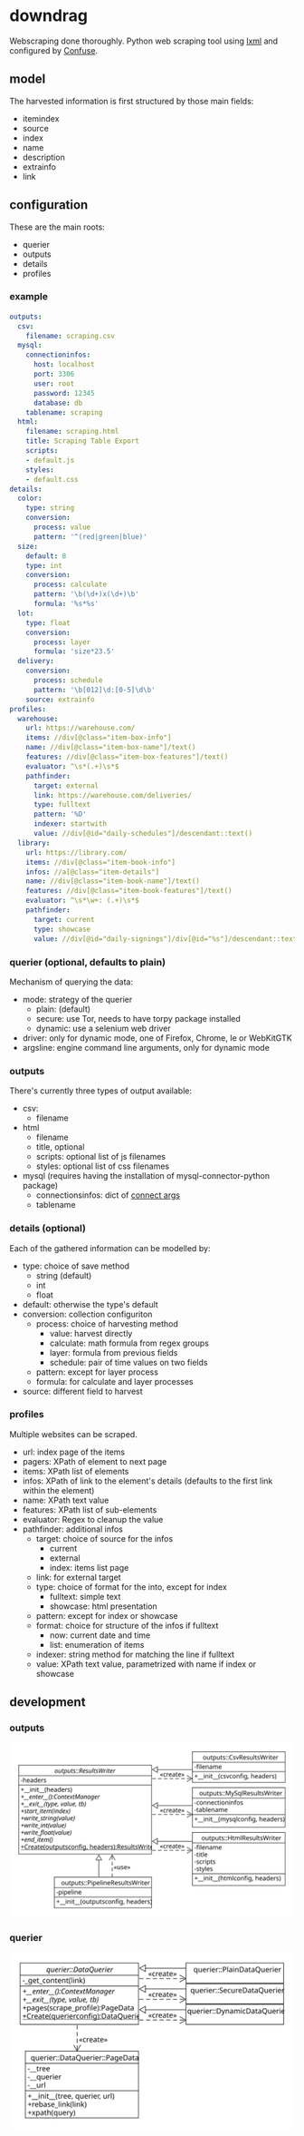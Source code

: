 # downdrag

Webscraping done thoroughly. Python web scraping tool using [lxml](https://lxml.de/) and configured by [Confuse](https://confuse.readthedocs.io/en/latest/).

## model

The harvested information is first structured by those main fields:

- itemindex
- source
- index
- name
- description
- extrainfo
- link

## configuration

These are the main roots:

- querier
- outputs
- details
- profiles

### example

```YAML
outputs:
  csv:
    filename: scraping.csv
  mysql:
    connectioninfos:
      host: localhost
      port: 3306
      user: root
      password: 12345
      database: db
    tablename: scraping
  html:
    filename: scraping.html
    title: Scraping Table Export
    scripts:
    - default.js
    styles:
    - default.css
details:
  color:
    type: string
    conversion:
      process: value
      pattern: '^(red|green|blue)'
  size:
    default: 8
    type: int
    conversion:
      process: calculate
      pattern: '\b(\d+)x(\d+)\b'
      formula: '%s*%s'
  lot:
    type: float
    conversion:
      process: layer
      formula: 'size*23.5'
  delivery:
    conversion:
      process: schedule
      pattern: '\b[012]\d:[0-5]\d\b'
    source: extrainfo
profiles:
  warehouse:
    url: https://warehouse.com/
    items: //div[@class="item-box-info"]
    name: //div[@class="item-box-name"]/text()
    features: //div[@class="item-box-features"]/text()
    evaluator: ^\s*(.+)\s*$
    pathfinder:
      target: external
      link: https://warehouse.com/deliveries/
      type: fulltext
      pattern: '%D'
      indexer: startwith
      value: //div[@id="daily-schedules"]/descendant::text()
  library:
    url: https://library.com/
    items: //div[@class="item-book-info"]
    infos: //a[@class="item-details"]
    name: //div[@class="item-book-name"]/text()
    features: //div[@class="item-book-features"]/text()
    evaluator: ^\s*\w+: (.+)\s*$
    pathfinder:
      target: current
      type: showcase
      value: //div[@id="daily-signings"]/div[@id="%s"]/descendant::text()

```

### querier (optional, defaults to plain)

Mechanism of querying the data:

- mode: strategy of the querier
  - plain: (default)
  - secure: use Tor, needs to have torpy package installed
  - dynamic: use a selenium web driver
- driver: only for dynamic mode, one of Firefox, Chrome, Ie or WebKitGTK
- argsline: engine command line arguments, only for dynamic mode

### outputs

There's currently three types of output available:

- csv:
  - filename
- html
  - filename
  - title, optional
  - scripts: optional list of js filenames
  - styles: optional list of css filenames
- mysql (requires having the installation of mysql-connector-python package)
  - connectionsinfos: dict of [connect args](https://dev.mysql.com/doc/connector-python/en/connector-python-connectargs.html)
  - tablename

### details (optional)

Each of the gathered information can be modelled by:

- type: choice of save method
  - string (default)
  - int
  - float
- default: otherwise the type's default
- conversion: collection configuriton
  - process: choice of harvesting method
    - value: harvest directly
    - calculate: math formula from regex groups
    - layer: formula from previous fields
    - schedule: pair of time values on two fields
  - pattern: except for layer process
  - formula: for calculate and layer processes
- source: different field to harvest

### profiles

Multiple websites can be scraped.

- url: index page of the items
- pagers: XPath of element to next page
- items: XPath list of elements
- infos: XPath of link to the element's details (defaults to the first link within the element)
- name: XPath text value
- features: XPath list of sub-elements
- evaluator: Regex to cleanup the value
- pathfinder: additional infos
  - target: choice of source for the infos
    - current
    - external
    - index: items list page
  - link: for external target
  - type: choice of format for the into, except for index
    - fulltext: simple text
    - showcase: html presentation
  - pattern: except for index or showcase
  - format: choice for structure of the infos if fulltext
    - now: current date and time
    - list: enumeration of items
  - indexer: string method for matching the line if fulltext
  - value: XPath text value, parametrized with name if index or showcase

## development

### outputs

![Class Diagram for outputs](./outputs.svg)

### querier

![Class Diagram for querier](./querier.svg)
